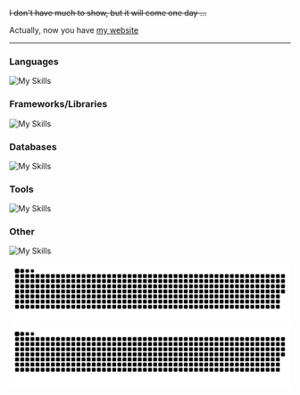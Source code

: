 ~~I don't have much to show, but it will come one day ...~~

Actually, now you have [my website](https:sshadev.xyz)

---

### Languages

![My Skills](https://skillicons.dev/icons?i=py,ts,php,html,js,css,nodejs,dart,powershell,bash,cs,rust)

### Frameworks/Libraries

![My Skills](https://skillicons.dev/icons?i=flutter,laravel,flask,react,next,express,electron,vue,django)

### Databases

![My Skills](https://skillicons.dev/icons?i=mongodb,postgresql,mysql,sqlite,redis)

### Tools

![My Skills](https://skillicons.dev/icons?i=figma,docker,git,github,vscode,postman,linux)

### Other

![My Skills](https://skillicons.dev/icons?i=heroku,githubactions,googlecloud)


![github contribution grid snake animation](https://raw.githubusercontent.com/Madscientiste/Madscientiste/output/github-contribution-grid-snake-dark.svg#gh-dark-mode-only)
![github contribution grid snake animation](https://raw.githubusercontent.com/Madscientiste/Madscientiste/output/github-contribution-grid-snake.svg#gh-light-mode-only)
